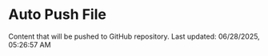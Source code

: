 # Auto Push File

Content that will be pushed to GitHub repository.
Last updated: 06/28/2025, 05:26:57 AM